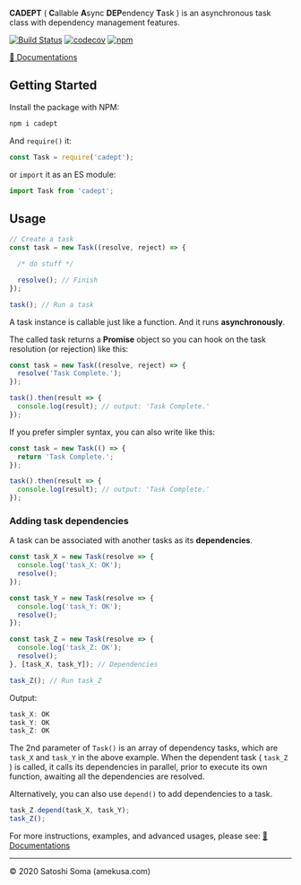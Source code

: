 **CADEPT** ( **C**allable **A**sync **DEP**endency **T**ask ) is an asynchronous task class with dependency management features.

[![Build Status](https://travis-ci.com/amekusa/cadept.svg?branch=master)](https://travis-ci.com/amekusa/cadept) [![codecov](https://codecov.io/gh/amekusa/cadept/branch/master/graph/badge.svg)](https://codecov.io/gh/amekusa/cadept) [![npm](https://img.shields.io/badge/dynamic/json?label=npm%0Apackage&query=%24%5B%27dist-tags%27%5D%5B%27latest%27%5D&url=https%3A%2F%2Fregistry.npmjs.org%2Fcadept%2F)](https://www.npmjs.com/package/cadept)

[:blue_book: Documentations](https://amekusa.github.io/cadept/latest/)


## Getting Started

Install the package with NPM:

```sh
npm i cadept
```

And `require()` it:

```js
const Task = require('cadept');
```

or `import` it as an ES module:

```js
import Task from 'cadept';
```

## Usage

```js
// Create a task
const task = new Task((resolve, reject) => {

  /* do stuff */

  resolve(); // Finish
});

task(); // Run a task
```

A task instance is callable just like a function. And it runs **asynchronously**.

The called task returns a **Promise** object so you can hook on the task resolution (or rejection) like this:

```js
const task = new Task((resolve, reject) => {
  resolve('Task Complete.');
});

task().then(result => {
  console.log(result); // output: 'Task Complete.'
});
```

If you prefer simpler syntax, you can also write like this:

```js
const task = new Task(() => {
  return 'Task Complete.';
});

task().then(result => {
  console.log(result); // output: 'Task Complete.'
});
```



### Adding task dependencies

A task can be associated with another tasks as its **dependencies**.

```js
const task_X = new Task(resolve => {
  console.log('task_X: OK');
  resolve();
});

const task_Y = new Task(resolve => {
  console.log('task_Y: OK');
  resolve();
});

const task_Z = new Task(resolve => {
  console.log('task_Z: OK');
  resolve();
}, [task_X, task_Y]); // Dependencies

task_Z(); // Run task_Z
```

Output:

```js
task_X: OK
task_Y: OK
task_Z: OK
```

The 2nd parameter of `Task()` is an array of dependency tasks, which are `task_X` and `task_Y` in the above example. When the dependent task ( `task_Z` ) is called, it calls its dependencies in parallel, prior to execute its own function, awaiting all the dependencies are resolved.

Alternatively, you can also use `depend()` to add dependencies to a task.

```js
task_Z.depend(task_X, task_Y);
task_Z();
```



For more instructions, examples, and advanced usages, please see:
[:blue_book: Documentations](https://amekusa.github.io/cadept/latest/)

---

&copy; 2020 Satoshi Soma (amekusa.com)
